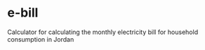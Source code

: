 # e-bill
Calculator for calculating the monthly electricity bill for household consumption in Jordan
